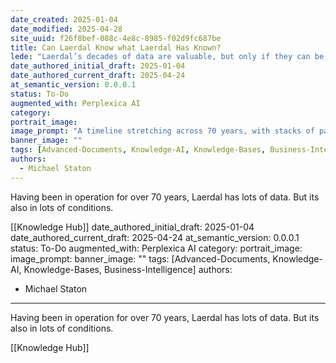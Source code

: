 ```yaml
---
date_created: 2025-01-04
date_modified: 2025-04-28
site_uuid: f26f8bef-088c-4e8c-8985-f02d9fc687be
title: Can Laerdal Know what Laerdal Has Known?
lede: "Laerdal’s decades of data are valuable, but only if they can be unified and made actionable."
date_authored_initial_draft: 2025-01-04
date_authored_current_draft: 2025-04-24
at_semantic_version: 0.0.0.1
status: To-Do
augmented_with: Perplexica AI
category: 
portrait_image: 
image_prompt: "A timeline stretching across 70 years, with stacks of paper files transforming into digital databases, and a central AI illuminating connections between them. The scene is archival, technical, and forward-looking."
banner_image: ""
tags: [Advanced-Documents, Knowledge-AI, Knowledge-Bases, Business-Intelligence]
authors:
  - Michael Staton
---
```


Having been in operation for over 70 years, Laerdal has lots of data. But its also in lots of conditions.  

[[Knowledge Hub]]
date_authored_initial_draft: 2025-01-04
date_authored_current_draft: 2025-04-24
at_semantic_version: 0.0.0.1
status: To-Do
augmented_with: Perplexica AI
category: 
portrait_image: 
image_prompt: 
banner_image: ""
tags: [Advanced-Documents, Knowledge-AI, Knowledge-Bases, Business-Intelligence]
authors:
  - Michael Staton
---

Having been in operation for over 70 years, Laerdal has lots of data. But its also in lots of conditions.  

[[Knowledge Hub]]